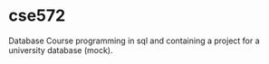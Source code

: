 # cse572
Database Course programming in sql and containing a project for a university database (mock).
